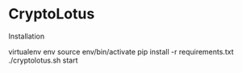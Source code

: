CryptoLotus
===========

Installation

virtualenv env
source env/bin/activate
pip install -r requirements.txt
./cryptolotus.sh start
